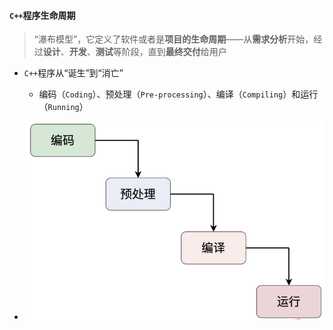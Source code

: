 #### `C++`程序生命周期

>  “瀑布模型”，它定义了软件或者是**项目的生命周期**——从**需求分析**开始，经过**设计**、**开发**、**测试**等阶段，直到**最终交付**给用户

* `C++`程序从“诞生”到“消亡”
  * 编码（`Coding`）、预处理（`Pre-processing`）、编译（`Compiling`）和运行 （`Running`）

* ![image-20220303212920428](1.assets/image-20220303212920428.png)